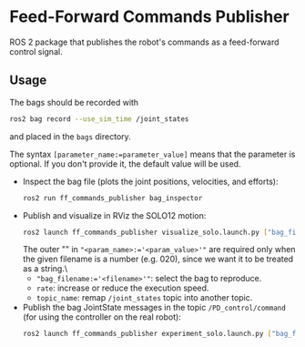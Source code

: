 # Feed-Forward Commands Publisher

ROS 2 package that publishes the robot's commands as a feed-forward control signal.

## Usage

The bags should be recorded with
```bash
ros2 bag record --use_sim_time /joint_states
```
and placed in the `bags` directory.

The syntax `[parameter_name:=parameter_value]` means that the parameter is optional. If you don't provide it, the default value will be used.

- Inspect the bag file (plots the joint positions, velocities, and efforts):
    ```bash
    ros2 run ff_commands_publisher bag_inspector
    ```
- Publish and visualize in RViz the SOLO12 motion:
    ```bash
    ros2 launch ff_commands_publisher visualize_solo.launch.py ["bag_filename:='<filename>'"] [rate:=<num>] [use_sim_time:=<true|false>] [topic_name:=<topic_name> default:='/PD_control/command']
    ```
    The outer "" in `"<param_name>:='<param_value>'"` are required only when the given filename is a number (e.g. 020), since we want it to be treated as a string.\
    - `"bag_filename:='<filename>'"`: select the bag to reproduce.
    - `rate`: increase or reduce the execution speed.
    - `topic_name`: remap `/joint_states` topic into another topic.
- Publish the bag JointState messages in the topic `/PD_control/command` (for using the controller on the real robot):
    ```bash
    ros2 launch ff_commands_publisher experiment_solo.launch.py ["bag_filename:='<filename>'"] [rate:=<float>]
    ```
